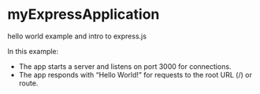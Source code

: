 # myExpressApplication

hello world example and intro to express.js

In this example:
 - The app starts a server and listens on port 3000 for connections. 
 - The app responds with “Hello World!” for requests to the root URL (/) or route. 